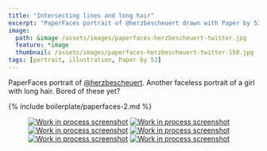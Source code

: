 ```yaml
---
title: "Intersecting lines and long hair"
excerpt: "PaperFaces portrait of @herzbescheuert drawn with Paper by 53 on an iPad."
image: 
  path: &image /assets/images/paperfaces-herzbescheuert-twitter.jpg 
  feature: *image
  thumbnail: /assets/images/paperfaces-herzbescheuert-twitter-150.jpg
tags: [portrait, illustration, Paper by 53]
---
```


PaperFaces portrait of [@herzbescheuert](http://twitter.com/herzbescheuert). Another faceless portrait of a girl with long hair. Bored of these yet?

{% include boilerplate/paperfaces-2.md %}

<figure class="half">
	<a href="/assets/images/paperfaces-herzbescheuert-process-1-lg.jpg"><img src="/assets/images/paperfaces-herzbescheuert-process-1-600.jpg" alt="Work in process screenshot"></a>
	<a href="/assets/images/paperfaces-herzbescheuert-process-2-lg.jpg"><img src="/assets/images/paperfaces-herzbescheuert-process-2-600.jpg" alt="Work in process screenshot"></a>
	<a href="/assets/images/paperfaces-herzbescheuert-process-3-lg.jpg"><img src="/assets/images/paperfaces-herzbescheuert-process-3-600.jpg" alt="Work in process screenshot"></a>
	<a href="/assets/images/paperfaces-herzbescheuert-process-4-lg.jpg"><img src="/assets/images/paperfaces-herzbescheuert-process-4-600.jpg" alt="Work in process screenshot"></a>
	<a href="/assets/images/paperfaces-herzbescheuert-process-5-lg.jpg"><img src="/assets/images/paperfaces-herzbescheuert-process-5-600.jpg" alt="Work in process screenshot"></a>
	<a href="/assets/images/paperfaces-herzbescheuert-process-6-lg.jpg"><img src="/assets/images/paperfaces-herzbescheuert-process-6-600.jpg" alt="Work in process screenshot"></a>
</figure>
